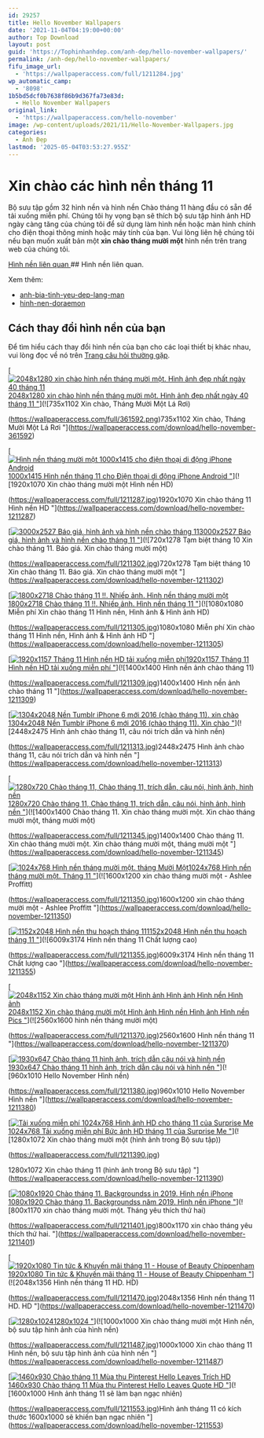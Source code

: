 ```yaml
---
id: 29257
title: Hello November Wallpapers
date: '2021-11-04T04:19:00+00:00'
author: Top Download
layout: post
guid: 'https://Tophinhanhdep.com/anh-dep/hello-november-wallpapers/'
permalink: /anh-dep/hello-november-wallpapers/
fifu_image_url:
  - 'https://wallpaperaccess.com/full/1211284.jpg'
wp_automatic_camp:
  - '8098'
1b5bd5dcf0b7638f86b9d367fa73e83d:
  - Hello November Wallpapers
original_link:
  - 'https://wallpaperaccess.com/hello-november'
image: /wp-content/uploads/2021/11/Hello-November-Wallpapers.jpg
categories:
  - Ảnh Đẹp
lastmod: '2025-05-04T03:53:27.955Z'
---
```

# Xin chào các hình nền tháng 11

Bộ sưu tập gồm 32 hình nền và hình nền Chào tháng 11 hàng đầu có sẵn để tải xuống miễn phí. Chúng tôi hy vọng bạn sẽ thích bộ sưu tập hình ảnh HD ngày càng tăng của chúng tôi để sử dụng làm hình nền hoặc màn hình chính cho điện thoại thông minh hoặc máy tính của bạn. Vui lòng liên hệ chúng tôi nếu bạn muốn xuất bản một **xin chào tháng mười một** hình nền trên trang web của chúng tôi.

[Hình nền liên quan ](#related) ## Hình nền liên quan.

   
 Xem thêm:

   
- [anh-bia-tinh-yeu-dep-lang-man](https://tophinhanhdep.com/anh-bia/anh-bia-tinh-yeu-dep-lang-man/)
- [hinh-nen-doraemon](https://tophinhanhdep.com/hinh-nen-dep/hinh-nen-doraemon/)

## Cách thay đổi hình nền của bạn

Để tìm hiểu cách thay đổi hình nền của bạn cho các loại thiết bị khác nhau, vui lòng đọc về nó trên [Trang câu hỏi thường gặp](https://tophinhanhdep.com/faq/).

  
[[![2048x1280 xin chào hình nền tháng mười một.  Hình ảnh đẹp nhất ngày 40 tháng 11](https://wallpaperaccess.com/full/1211284.jpg)2048x1280 xin chào hình nền tháng mười một. Hình ảnh đẹp nhất ngày 40 tháng 11 "](https://wallpaperaccess.com/download/hello-november-1211284)](![735x1102 Xin chào, Tháng Mười Một Lá Rơi)

(https://wallpaperaccess.com/full/361592.png)735x1102 Xin chào, Tháng Mười Một Lá Rơi "](https://wallpaperaccess.com/download/hello-november-361592)

[[![Hình nền tháng mười một 1000x1415 cho điện thoại di động iPhone Android](https://wallpaperaccess.com/full/1211273.jpg)1000x1415 Hình nền tháng 11 cho Điện thoại di động iPhone Android "](https://wallpaperaccess.com/download/hello-november-1211273)](![1920x1070 Xin chào tháng mười một Hình nền HD)

(https://wallpaperaccess.com/full/1211287.jpg)1920x1070 Xin chào tháng 11 Hình nền HD "](https://wallpaperaccess.com/download/hello-november-1211287)

[[![3000x2527 Báo giá, hình ảnh và hình nền chào tháng 11](https://wallpaperaccess.com/full/1211293.jpg)3000x2527 Báo giá, hình ảnh và hình nền chào tháng 11 "](https://wallpaperaccess.com/download/hello-november-1211293)](![720x1278 Tạm biệt tháng 10 Xin chào tháng 11.  Báo giá.  Xin chào tháng mười một)

(https://wallpaperaccess.com/full/1211302.jpg)720x1278 Tạm biệt tháng 10 Xin chào tháng 11. Báo giá. Xin chào tháng mười một "](https://wallpaperaccess.com/download/hello-november-1211302)

[[![1800x2718 Chào tháng 11 !!.  Nhiếp ảnh.  Hình nền tháng mười một](https://wallpaperaccess.com/full/1211304.jpg)1800x2718 Chào tháng 11 !!. Nhiếp ảnh. Hình nền tháng 11 "](https://wallpaperaccess.com/download/hello-november-1211304)](![1080x1080 Miễn phí Xin chào tháng 11 Hình nền, Hình ảnh & Hình ảnh HD)

(https://wallpaperaccess.com/full/1211305.jpg)1080x1080 Miễn phí Xin chào tháng 11 Hình nền, Hình ảnh &amp; Hình ảnh HD "](https://wallpaperaccess.com/download/hello-november-1211305)

[[![1920x1157 Tháng 11 Hình nền HD tải xuống miễn phí](https://wallpaperaccess.com/full/1211307.jpg)1920x1157 Tháng 11 Hình nền HD tải xuống miễn phí "](https://wallpaperaccess.com/download/hello-november-1211307)](![1400x1400 Hình nền ảnh chào tháng 11)

(https://wallpaperaccess.com/full/1211309.jpg)1400x1400 Hình nền ảnh chào tháng 11 "](https://wallpaperaccess.com/download/hello-november-1211309)

[[![1304x2048 Nền Tumblr iPhone 6 mới 2016 (chào tháng 11).  xin chào](https://wallpaperaccess.com/full/1211311.jpg)1304x2048 Nền Tumblr iPhone 6 mới 2016 (chào tháng 11). Xin chào "](https://wallpaperaccess.com/download/hello-november-1211311)](![2448x2475 Hình ảnh chào tháng 11, câu nói trích dẫn và hình nền)

(https://wallpaperaccess.com/full/1211313.jpg)2448x2475 Hình ảnh chào tháng 11, câu nói trích dẫn và hình nền "](https://wallpaperaccess.com/download/hello-november-1211313)

[[![1280x720 Chào tháng 11, Chào tháng 11, trích dẫn, câu nói, hình ảnh, hình nền](https://wallpaperaccess.com/full/1211316.jpg)1280x720 Chào tháng 11, Chào tháng 11, trích dẫn, câu nói, hình ảnh, hình nền "](https://wallpaperaccess.com/download/hello-november-1211316)](![1400x1400 Chào tháng 11.  Xin chào tháng mười một.  Xin chào tháng mười một, tháng mười một)

(https://wallpaperaccess.com/full/1211345.jpg)1400x1400 Chào tháng 11. Xin chào tháng mười một. Xin chào tháng mười một, tháng mười một "](https://wallpaperaccess.com/download/hello-november-1211345)

[[![1024x768 Hình nền tháng mười một.  tháng Mười Một](https://wallpaperaccess.com/full/1211348.jpg)1024x768 Hình nền tháng mười một. Tháng 11 "](https://wallpaperaccess.com/download/hello-november-1211348)](![1600x1200 xin chào tháng mười một - Ashlee Proffitt)

(https://wallpaperaccess.com/full/1211350.jpg)1600x1200 xin chào tháng mười một - Ashlee Proffitt "](https://wallpaperaccess.com/download/hello-november-1211350)

[[![1152x2048 Hình nền thu hoạch tháng 11](https://wallpaperaccess.com/full/1211353.png)1152x2048 Hình nền thu hoạch tháng 11 "](https://wallpaperaccess.com/download/hello-november-1211353)](![6009x3174 Hình nền tháng 11 Chất lượng cao)

(https://wallpaperaccess.com/full/1211355.jpg)6009x3174 Hình nền tháng 11 Chất lượng cao "](https://wallpaperaccess.com/download/hello-november-1211355)

[[![2048x1152 Xin chào tháng mười một Hình ảnh Hình ảnh Hình nền Hình ảnh](https://wallpaperaccess.com/full/1211364.jpg)2048x1152 Xin chào tháng mười một Hình ảnh Hình nền Hình ảnh Hình nền Pics "](https://wallpaperaccess.com/download/hello-november-1211364)](![2560x1600 hình nền tháng mười một)

(https://wallpaperaccess.com/full/1211370.jpg)2560x1600 Hình nền tháng 11 "](https://wallpaperaccess.com/download/hello-november-1211370)

[[![1930x647 Chào tháng 11 hình ảnh, trích dẫn câu nói và hình nền](https://wallpaperaccess.com/full/1211373.jpg)1930x647 Chào tháng 11 hình ảnh, trích dẫn câu nói và hình nền "](https://wallpaperaccess.com/download/hello-november-1211373)](![960x1010 Hello November Hình nền)

(https://wallpaperaccess.com/full/1211380.jpg)960x1010 Hello November Hình nền "](https://wallpaperaccess.com/download/hello-november-1211380)

[[![Tải xuống miễn phí 1024x768 Hình ảnh HD cho tháng 11 của Surprise Me](https://wallpaperaccess.com/full/1211386.jpg) 1024x768 Tải xuống miễn phí Bức ảnh HD tháng 11 của Surprise Me "](https://wallpaperaccess.com/download/hello-november-1211386)](![1280x1072 Xin chào tháng mười một (hình ảnh trong Bộ sưu tập))

(https://wallpaperaccess.com/full/1211390.jpg)

1280x1072 Xin chào tháng 11 (hình ảnh trong Bộ sưu tập) "](https://wallpaperaccess.com/download/hello-november-1211390)

[[![1080x1920 Chào tháng 11.  Backgroundss in 2019. Hình nền iPhone](https://wallpaperaccess.com/full/1211396.jpg)1080x1920 Chào tháng 11. Backgroundss năm 2019. Hình nền iPhone "](https://wallpaperaccess.com/download/hello-november-1211396)](![800x1170 xin chào tháng mười một. Tháng yêu thích thứ hai)

(https://wallpaperaccess.com/full/1211401.jpg)800x1170 xin chào tháng yêu thích thứ hai. "](https://wallpaperaccess.com/download/hello-november-1211401)

[[![1920x1080 Tin tức & Khuyến mãi tháng 11 - House of Beauty Chippenham](https://wallpaperaccess.com/full/1211431.jpg)1920x1080 Tin tức &amp; Khuyến mãi tháng 11 - House of Beauty Chippenham "](https://wallpaperaccess.com/download/hello-november-1211431)](![2048x1356 Hình nền tháng 11 HD.  HD)

(https://wallpaperaccess.com/full/1211470.jpg)2048x1356 Hình nền tháng 11 HD. HD "](https://wallpaperaccess.com/download/hello-november-1211470)

[[![1280x1024 ](https://wallpaperaccess.com/full/1211471.jpg)1280x1024 "](https://wallpaperaccess.com/download/hello-november-1211471)](![1000x1000 Xin chào tháng mười một Hình nền, bộ sưu tập hình ảnh của hình nền)

(https://wallpaperaccess.com/full/1211487.jpg)1000x1000 Xin chào tháng 11 Hình nền, bộ sưu tập hình ảnh của hình nền "](https://wallpaperaccess.com/download/hello-november-1211487)

[[![1460x930 Chào tháng 11 Mùa thu Pinterest Hello Leaves Trích HD](https://wallpaperaccess.com/full/1211544.jpg)1460x930 Chào tháng 11 Mùa thu Pinterest Hello Leaves Quote HD "](https://wallpaperaccess.com/download/hello-november-1211544)](![1600x1000 Hình ảnh tháng 11 sẽ làm bạn ngạc nhiên)

(https://wallpaperaccess.com/full/1211553.jpg)Hình ảnh tháng 11 có kích thước 1600x1000 sẽ khiến bạn ngạc nhiên "](https://wallpaperaccess.com/download/hello-november-1211553)
